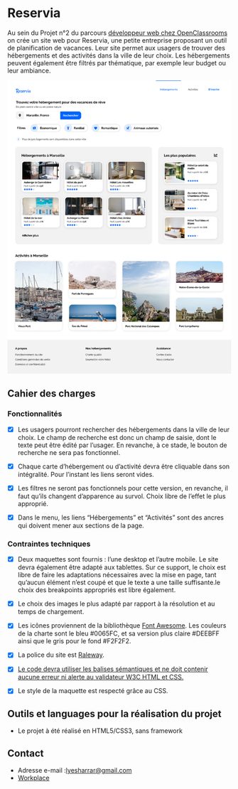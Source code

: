 # Reservia 

Au sein du Projet n°2 du parcours [développeur web chez OpenClassrooms](https://openclassrooms.com/fr/paths/185-developpeur-web#path-tabs) on crée un site web pour Reservia, une petite entreprise proposant un outil de planification de vacances. Leur site permet aux usagers de trouver des hébergements et des activités dans la ville de leur choix. Les hébergements peuvent également être filtrés par thématique, par exemple leur budget ou leur ambiance.

![desktop reservia](/maquette/desktop.png)

## Cahier des charges

### Fonctionnalités

- [x] Les usagers pourront rechercher des hébergements dans la ville de leur choix. Le champ de recherche est donc un champ de saisie, dont le texte peut être édité par l’usager. En revanche, à ce stade, le bouton de recherche ne sera pas fonctionnel.

- [X] Chaque carte d’hébergement ou d’activité devra être cliquable dans son intégralité. Pour l’instant les liens seront vides.

- [X] Les filtres ne seront pas fonctionnels pour cette version, en revanche, il faut qu’ils changent d’apparence au survol. Choix libre de l’effet le plus approprié.

- [X] Dans le menu, les liens “Hébergements” et “Activités” sont des ancres qui doivent mener aux sections de la page.
 

### Contraintes techniques

- [x] Deux maquettes sont fournis : l’une desktop et l’autre mobile. Le site devra également être adapté aux tablettes. Sur ce support, le choix est libre de faire les adaptations nécessaires avec la mise en page, tant qu’aucun élément n’est coupé et que le texte a une taille suffisante.le choix des breakpoints appropriés est libre également.

- [x] Le choix des images le plus adapté par rapport à la résolution et au temps de chargement.

- [x] Les icônes proviennent de la bibliothèque [Font Awesome](https://fontawesome.com/). Les couleurs de la charte sont le bleu #0065FC, et sa version plus claire #DEEBFF ainsi que le gris pour le fond #F2F2F2.

- [x] La police du site est [Raleway](https://fonts.google.com/specimen/Raleway).

- [x] [Le code devra utiliser les balises sémantiques et ne doit contenir aucune erreur ni alerte au validateur W3C HTML et CSS.](https://validator.w3.org/nu/?doc=https%3A%2F%2Flyesharrar.github.io%2FLyesHarrar_2_31052021%2F)

- [x] Le style de la maquette est respecté grâce au CSS.

## Outils et languages pour la réalisation du projet

- Le projet à été réalisé en HTML5/CSS3, sans framework 

## Contact
-  Adresse e-mail :lyesharrar@gmail.com
- [Workplace](https://openclassrooms.workplace.com/profile.php?id=100066988681465)
